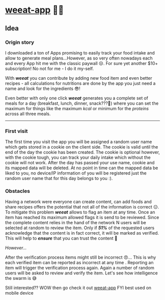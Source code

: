 # [weeat-app](https://weeat-app.pages.dev/) 🍏🍒 

## Idea
### Origin story
I downloaded a ton of Apps promising to easily track your food intake and allow to generate meal plans...However, as so very often nowadays each and every App hit me with the classic paywall 😒. For sure yet another $10+ subscription! No not for me - I do it my-self. 

With ***weeat*** you can contribute by adding new food item and even better recipes - all calculations for nutritions are done by the app you just need a name and look for the ingredients 😎! 

Even better with only one click ***weeat*** generates you a complete set of meals for a day (breakfast, lunch, dinner, snack???🤤) where you can set the maximum for things like the maximum *kcal* or minimum for the *proteins* across all three meals. 
<hr>

### First visit

The first time you visit the app you will be assigned a random user name which gets stored in a cookie on the client side. The cookie is valid until the end of the day the cookie has been created. The cookie is optional however, with the cookie tough, you can track your daily intake which without the cookie will not work. After the day has passed your use name, cookie and its mapped data will be deleted. At no point in time can the mapped data be liked to you, no device/IP information of you will be registered just the random user name that for this day belongs to you :).

### Obstacles
Having a network were everyone can create content, can add foods and share recipes offers the potential that not all of the information is correct 😐. To mitigate this problem ***weeat*** allows to flag an item at any time. Once an item has reached its maximum allowed flags it is send to be reviewed. Since the complete content relies in the hand of the network N users will be selected at random to review the item.
Only if ***51%*** of the requested users acknowledge that the content is in fact correct, it will be marked as verified.
This will help to ***ensure*** that you can trust the content 🤝

*However...*

After the verification process items might still be incorrect 😠... This is why each verified item can be reported as incorrect at any time . Reporting an item will trigger the verification process again. Again a number of random users will be asked to review and verify the item. Let's see how intelligence the swarm is 😅


Still interested?? WOW then go check it out [weeat-app](https://weeat-app.pages.dev/) FYI best used on mobile device
